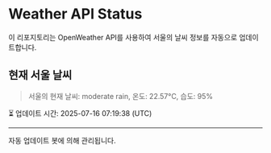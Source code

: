 
# Weather API Status

이 리포지토리는 OpenWeather API를 사용하여 서울의 날씨 정보를 자동으로 업데이트합니다.

## 현재 서울 날씨
> 서울의 현재 날씨: moderate rain, 온도: 22.57°C, 습도: 95%

⏳ 업데이트 시간: 2025-07-16 07:19:38 (UTC)

---
자동 업데이트 봇에 의해 관리됩니다.
